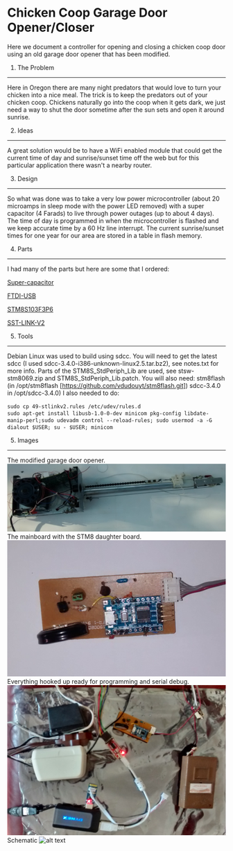   Chicken Coop Garage Door Opener/Closer
==========================================

  Here we document a controller for opening and closing a chicken coop
door using an old garage door opener that has been modified.

1. The Problem
--------------

  Here in Oregon there are many night predators that would love to
	turn your chicken into a nice meal.  The trick is to keep the
	predators out of your chicken coop.  Chickens naturally go into the
	coop when it gets dark, we just need a way to shut the door sometime
	after the sun sets and open it around sunrise.

2. Ideas
--------------

  A great solution would be to have a WiFi enabled module that could
	get the current time of day and sunrise/sunset time off the web but
	for this particular application there wasn't a nearby router.

3. Design
--------------
 
  So what was done was to take a very low power microcontroller (about
	20 microamps in sleep mode with the power LED removed) with a super
	capacitor (4 Farads) to live through power outages (up to about 4
	days).  The time of day is programmed in when the microcontroller is
	flashed and we keep accurate time by a 60 Hz line interrupt.  The
	current sunrise/sunset times for one year for our area are stored in
	a table in flash memory.

4. Parts
--------------
  I had many of the parts but here are some that I ordered:

[Super-capacitor](http://www.aliexpress.com/item/Super-capacitor-farad-capacitor-type-double-layer-capacitor-5-5V-4F-V-type/1558646499.html)

[FTDI-USB](http://www.aliexpress.com/item/1pcs-FT232RL-FTDI-USB-3-3V-5-5V-to-TTL-Serial-Adapter-Module-for-Arduino-Mini/2019421866.html)

[STM8S103F3P6](http://www.aliexpress.com/item/ARM-STM8S103F3P6-STM8-Minimum-System-Development-Board-Module-For-Arduino/32307411825.html)

[SST-LINK-V2](http://www.aliexpress.com/item/mini-ST-LINK-V2-ST-LINK-STLINK-STM8-STM32-emulator-download-super-protection/1551631840.html)

5. Tools
--------------

  Debian Linux was used to build using sdcc.  You will need to get the
	latest sdcc (I used sdcc-3.4.0-i386-unknown-linux2.5.tar.bz2), see
	notes.txt for more info.  Parts of the STM8S_StdPeriph_Lib are used,
	see stsw-stm8069.zip and STM8S_StdPeriph_Lib.patch.  You will also
	need: stm8flash (in /opt/stm8flash
	[https://github.com/vdudouyt/stm8flash.git]) sdcc-3.4.0 in
	/opt/sdcc-3.4.0) I also needed to do:

```
sudo cp 49-stlinkv2.rules /etc/udev/rules.d
sudo apt-get install libusb-1.0-0-dev minicom pkg-config libdate-manip-perl;sudo udevadm control --reload-rules; sudo usermod -a -G dialout $USER; su - $USER; minicom
```

5. Images
--------------

The modified garage door opener.
![alt text](https://github.com/rickbronson/Chicken-Coop-Garage-Door-Control/blob/master/images/garagedooropener.png "garagedooropener")
The mainboard with the STM8 daughter board.
![alt text](https://github.com/rickbronson/Chicken-Coop-Garage-Door-Control/blob/master/images/mainboard.png "mainboard")
Everything hooked up ready for programming and serial debug.
![alt text](https://github.com/rickbronson/Chicken-Coop-Garage-Door-Control/blob/master/images/programming.png "programming")
Schematic
![alt text](https://github.com/rickbronson/Chicken-Coop-Garage-Door-Control/blob/master/images/schematic.png "programming")


